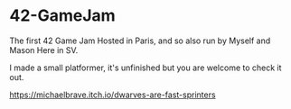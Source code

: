 # 42-GameJam

The first 42 Game Jam Hosted in Paris, and so also run by Myself and Mason Here in SV. 

I made a small platformer, it's unfinished but you are welcome to check it out.

https://michaelbrave.itch.io/dwarves-are-fast-sprinters


